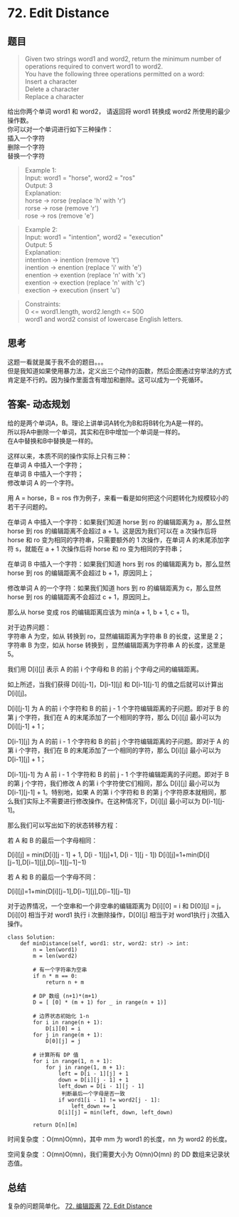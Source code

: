 # 72. Edit Distance
## 题目

>Given two strings word1 and word2, return the minimum number of operations required to convert word1 to word2.  
You have the following three operations permitted on a word:  
Insert a character  
Delete a character  
Replace a character  

给出你两个单词 word1 和 word2， 请返回将 word1 转换成 word2 所使用的最少操作数。  
你可以对一个单词进行如下三种操作：  
插入一个字符  
删除一个字符  
替换一个字符  

>Example 1:  
Input: word1 = "horse", word2 = "ros"  
Output: 3  
Explanation:   
horse -> rorse (replace 'h' with 'r')  
rorse -> rose (remove 'r')  
rose -> ros (remove 'e')  

>Example 2:  
Input: word1 = "intention", word2 = "execution"  
Output: 5  
Explanation:   
intention -> inention (remove 't')  
inention -> enention (replace 'i' with 'e')  
enention -> exention (replace 'n' with 'x')  
exention -> exection (replace 'n' with 'c')  
exection -> execution (insert 'u')  
 
>Constraints:  
0 <= word1.length, word2.length <= 500  
word1 and word2 consist of lowercase English letters.  

## 思考
这题一看就是属于我不会的题目。。。  
但是我知道如果使用暴力法，定义出三个动作的函数，然后企图通过穷举法的方式肯定是不行的。因为操作里面含有增加和删除。这可以成为一个死循环。  
## 答案- 动态规划
给的是两个单词A，B。理论上讲单词A转化为B和将B转化为A是一样的。  
所以将A中删除一个单词，其实和在B中增加一个单词是一样的。  
在A中替换和B中替换是一样的。  

这样以来，本质不同的操作实际上只有三种：  
在单词 A 中插入一个字符；  
在单词 B 中插入一个字符；  
修改单词 A 的一个字符。   

用 A = horse，B = ros 作为例子，来看一看是如何把这个问题转化为规模较小的若干子问题的。

在单词 A 中插入一个字符：如果我们知道 horse 到 ro 的编辑距离为 a，那么显然 horse 到 ros 的编辑距离不会超过 a + 1。这是因为我们可以在 a 次操作后将 horse 和 ro 变为相同的字符串，只需要额外的 1 次操作，在单词 A 的末尾添加字符 s，就能在 a + 1 次操作后将 horse 和 ro 变为相同的字符串；  

在单词 B 中插入一个字符：如果我们知道 hors 到 ros 的编辑距离为 b，那么显然 horse 到 ros 的编辑距离不会超过 b + 1，原因同上；

修改单词 A 的一个字符：如果我们知道 hors 到 ro 的编辑距离为 c，那么显然 horse 到 ros 的编辑距离不会超过 c + 1，原因同上。

那么从 horse 变成 ros 的编辑距离应该为 min(a + 1, b + 1, c + 1)。

对于边界问题：  
字符串 A 为空，如从 转换到 ro，显然编辑距离为字符串 B 的长度，这里是 2；  
字符串 B 为空，如从 horse 转换到 ，显然编辑距离为字符串 A 的长度，这里是 5。

我们用 D[i][j] 表示 A 的前 i 个字母和 B 的前 j 个字母之间的编辑距离。

如上所述，当我们获得 D[i][j-1]，D[i-1][j] 和 D[i-1][j-1] 的值之后就可以计算出 D[i][j]。

D[i][j-1] 为 A 的前 i 个字符和 B 的前 j - 1 个字符编辑距离的子问题。即对于 B 的第 j 个字符，我们在 A 的末尾添加了一个相同的字符，那么 D[i][j] 最小可以为 D[i][j-1] + 1；

D[i-1][j] 为 A 的前 i - 1 个字符和 B 的前 j 个字符编辑距离的子问题。即对于 A 的第 i 个字符，我们在 B 的末尾添加了一个相同的字符，那么 D[i][j] 最小可以为 D[i-1][j] + 1；

D[i-1][j-1] 为 A 前 i - 1 个字符和 B 的前 j - 1 个字符编辑距离的子问题。即对于 B 的第 j 个字符，我们修改 A 的第 i 个字符使它们相同，那么 D[i][j] 最小可以为 D[i-1][j-1] + 1。特别地，如果 A 的第 i 个字符和 B 的第 j 个字符原本就相同，那么我们实际上不需要进行修改操作。在这种情况下，D[i][j] 最小可以为 D[i-1][j-1]。

那么我们可以写出如下的状态转移方程：

若 A 和 B 的最后一个字母相同：

D[i][j] = min(D[i][j - 1] + 1, D[i - 1][j]+1, D[i - 1][j - 1])
D[i][j]=1+min(D[i][j−1],D[i−1][j],D[i−1][j−1]−1)
​
 

若 A 和 B 的最后一个字母不同：

D[i][j]=1+min(D[i][j−1],D[i−1][j],D[i−1][j−1])


对于边界情况，一个空串和一个非空串的编辑距离为 D[i][0] = i 和 D[0][j] = j，D[i][0] 相当于对 word1 执行 i 次删除操作，D[0][j] 相当于对 word1执行 j 次插入操作。

```python3
class Solution:
    def minDistance(self, word1: str, word2: str) -> int:
        n = len(word1)
        m = len(word2)
        
        # 有一个字符串为空串
        if n * m == 0:
            return n + m
        
        # DP 数组 (n+1)*(m+1)
        D = [ [0] * (m + 1) for _ in range(n + 1)]
        
        # 边界状态初始化 1-n
        for i in range(n + 1):
            D[i][0] = i
        for j in range(m + 1):
            D[0][j] = j
        
        # 计算所有 DP 值
        for i in range(1, n + 1):
            for j in range(1, m + 1):
                left = D[i - 1][j] + 1
                down = D[i][j - 1] + 1
                left_down = D[i - 1][j - 1] 
				 判断最后一个字母是否一致
                if word1[i - 1] != word2[j - 1]:
                    left_down += 1
                D[i][j] = min(left, down, left_down)
        
        return D[n][m]

```
时间复杂度 ：O(mn)O(mn)，其中 mm 为 word1 的长度，nn 为 word2 的长度。

空间复杂度 ：O(mn)O(mn)，我们需要大小为 O(mn)O(mn) 的 DD 数组来记录状态值。

## 总结
复杂的问题简单化。
[72. 编辑距离](https://leetcode.cn/problems/edit-distance/solution/bian-ji-ju-chi-by-leetcode-solution/)
[72. Edit Distance](https://leetcode.com/problems/edit-distance/solution/)
